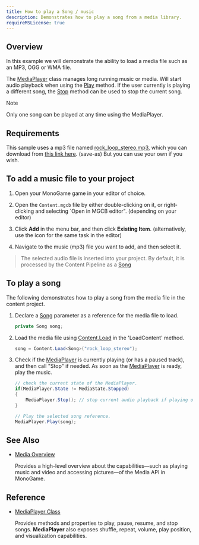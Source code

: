 ```yaml
---
title: How to play a Song / music
description: Demonstrates how to play a song from a media library.
requireMSLicense: true
---
```


## Overview

In this example we will demonstrate the ability to load a media file such as an MP3, OGG or WMA file.

The [MediaPlayer](xref:Microsoft.Xna.Framework.Media.MediaPlayer) class manages long running music or media. Will start audio playback when using the [Play](xref:Microsoft.Xna.Framework.Media.MediaPlayer#Microsoft_Xna_Framework_Media_MediaPlayer_Play_Microsoft_Xna_Framework_Media_Song_) method. If the user currently is playing a different song, the [Stop](xref:Microsoft.Xna.Framework.Media.MediaPlayer#Microsoft_Xna_Framework_Media_MediaPlayer_Stop) method can be used to stop the current song.

> [!NOTE]
> Only one song can be played at any time using the MediaPlayer.

## Requirements

This sample uses a mp3 file named [rock_loop_stereo.mp3](https://github.com/MonoGame/MonoGame/raw/develop/Tests/Assets/Audio/rock_loop_stereo.mp3), which you can download from [this link here](https://github.com/MonoGame/MonoGame/raw/develop/Tests/Assets/Audio/rock_loop_stereo.mp3). (save-as)
But you can use your own if you wish.

## To add a music file to your project

1. Open your MonoGame game in your editor of choice.

2. Open the `Content.mgcb` file by either double-clicking on it, or right-clicking and selecting `Open in MGCB editor". (depending on your editor)

3. Click **Add** in the menu bar, and then click **Existing Item**. (alternatively, use the icon for the same task in the editor)

4. Navigate to the music (mp3) file you want to add, and then select it.

> The selected audio file is inserted into your project. By default, it is processed by the Content Pipeline as a [Song](xref:Microsoft.Xna.Framework.Media.Song)

## To play a song

The following demonstrates how to play a song from the media file in the content project.

1. Declare a [Song](xref:Microsoft.Xna.Framework.Media.Song) parameter as a reference for the media file to load.

    ```csharp
    private Song song;
    ```

2. Load the media file using [Content.Load](xref:Microsoft.Xna.Framework.Content.ContentManager) in the 'LoadContent' method.

    ```csharp
    song = Content.Load<Song>("rock_loop_stereo");
    ```

3. Check if the [MediaPlayer](xref:Microsoft.Xna.Framework.Media.MediaPlayer) is currently playing (or has a paused track), and then call "Stop" if needed. As soon as the [MediaPlayer](xref:Microsoft.Xna.Framework.Media.MediaPlayer) is ready, play the music.

    ```csharp
    // check the current state of the MediaPlayer.
    if(MediaPlayer.State != MediaState.Stopped)
    {
        MediaPlayer.Stop(); // stop current audio playback if playing or paused.
    }

    // Play the selected song reference.
    MediaPlayer.Play(song);
    ```

## See Also

* [Media Overview](../../whatis/audio/index.md)

  Provides a high-level overview about the capabilities—such as playing music and video and accessing pictures—of the Media API in MonoGame.

## Reference

* [MediaPlayer Class](xref:Microsoft.Xna.Framework.Media.MediaPlayer)

  Provides methods and properties to play, pause, resume, and stop songs. **MediaPlayer** also exposes shuffle, repeat, volume, play position, and visualization capabilities.
